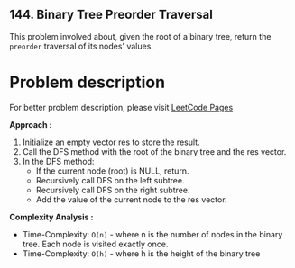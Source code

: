 ## 144. Binary Tree Preorder Traversal

This problem involved about, given the root of a binary tree, return the `preorder` traversal of its nodes' values.

# Problem description

For better problem description, please visit [LeetCode Pages](https://leetcode.com/problems/binary-tree-preorder-traversal/description/)

**Approach :**<br/>

1. Initialize an empty vector res to store the result.
2. Call the DFS method with the root of the binary tree and the res vector.
3. In the DFS method:
    - If the current node (root) is NULL, return.
    - Recursively call DFS on the left subtree.
    - Recursively call DFS on the right subtree.
    - Add the value of the current node to the res vector.

**Complexity Analysis :**<br/>

-   Time-Complexity: `O(n)` - where n is the number of nodes in the binary tree. Each node is visited exactly once.
-   Time-Complexity: `O(h)` - where h is the height of the binary tree
